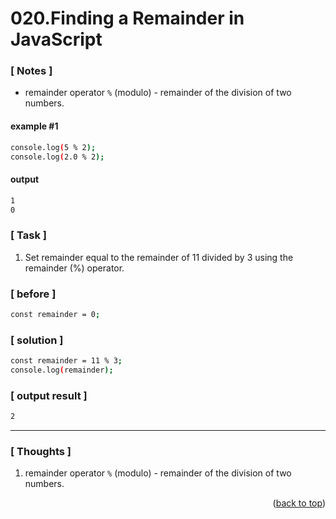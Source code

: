<a name="topage"></a>

# 020.Finding a Remainder in JavaScript

### [ Notes ]
  * remainder operator `%` (modulo) - remainder of the division of two numbers.

#### example #1

```sh
console.log(5 % 2);
console.log(2.0 % 2);
```

#### output
```sh
1
0
```

### [ Task ]
  1. Set remainder equal to the remainder of 11 divided by 3 using the remainder (%) operator.

### [ before ]

```sh
const remainder = 0;
```

### [ solution ]

```sh
const remainder = 11 % 3;
console.log(remainder);
```

### [ output result ]

```sh
2
```

-----

### [ Thoughts ]

  1. remainder operator `%` (modulo) - remainder of the division of two numbers.
  

<p align="right">(<a href="#topage">back to top</a>)</p>
<br/>
<br/>
